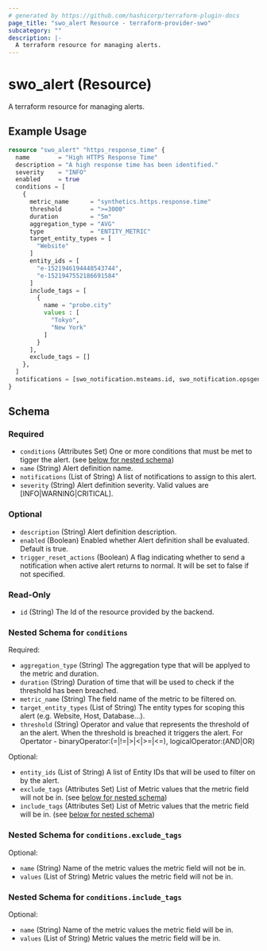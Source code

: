 ```yaml
---
# generated by https://github.com/hashicorp/terraform-plugin-docs
page_title: "swo_alert Resource - terraform-provider-swo"
subcategory: ""
description: |-
  A terraform resource for managing alerts.
---
```


# swo_alert (Resource)

A terraform resource for managing alerts.

## Example Usage

```terraform
resource "swo_alert" "https_response_time" {
  name        = "High HTTPS Response Time"
  description = "A high response time has been identified."
  severity    = "INFO"
  enabled     = true
  conditions = [
    {
      metric_name      = "synthetics.https.response.time"
      threshold        = ">=3000"
      duration         = "5m"
      aggregation_type = "AVG"
      type             = "ENTITY_METRIC"
      target_entity_types = [
        "Website"
      ]
      entity_ids = [
        "e-1521946194448543744",
        "e-1521947552186691584"
      ]
      include_tags = [
        {
          name = "probe.city"
          values : [
            "Tokyo",
            "New York"
          ]
        }
      ],
      exclude_tags = []
    },
  ]
  notifications = [swo_notification.msteams.id, swo_notification.opsgenie.id]
}
```

<!-- schema generated by tfplugindocs -->
## Schema

### Required

- `conditions` (Attributes Set) One or more conditions that must be met to tigger the alert. (see [below for nested schema](#nestedatt--conditions))
- `name` (String) Alert definition name.
- `notifications` (List of String) A list of notifications to assign to this alert.
- `severity` (String) Alert definition severity. Valid values are [INFO|WARNING|CRITICAL].

### Optional

- `description` (String) Alert definition description.
- `enabled` (Boolean) Enabled whether Alert definition shall be evaluated. Default is true.
- `trigger_reset_actions` (Boolean) A flag indicating whether to send a notification when active alert returns to normal. It will be set to false if not specified.

### Read-Only

- `id` (String) The Id of the resource provided by the backend.

<a id="nestedatt--conditions"></a>
### Nested Schema for `conditions`

Required:

- `aggregation_type` (String) The aggregation type that will be applyed to the metric and duration.
- `duration` (String) Duration of time that will be used to check if the threshold has been breached.
- `metric_name` (String) The field name of the metric to be filtered on.
- `target_entity_types` (List of String) The entity types for scoping this alert (e.g. Website, Host, Database...).
- `threshold` (String) Operator and value that represents the threshold of an the alert. When the threshold is breached it triggers the alert. For Opertator - binaryOperator:(=|!=|>|<|>=|<=), logicalOperator:(AND|OR)

Optional:

- `entity_ids` (List of String) A list of Entity IDs that will be used to filter on by the alert.
- `exclude_tags` (Attributes Set) List of Metric values that the metric field will not be in. (see [below for nested schema](#nestedatt--conditions--exclude_tags))
- `include_tags` (Attributes Set) List of Metric values that the metric field will be in. (see [below for nested schema](#nestedatt--conditions--include_tags))

<a id="nestedatt--conditions--exclude_tags"></a>
### Nested Schema for `conditions.exclude_tags`

Optional:

- `name` (String) Name of the metric values the metric field will not be in.
- `values` (List of String) Metric values the metric field will not be in.


<a id="nestedatt--conditions--include_tags"></a>
### Nested Schema for `conditions.include_tags`

Optional:

- `name` (String) Name of the metric values the metric field will be in.
- `values` (List of String) Metric values the metric field will be in.
